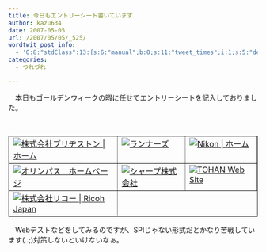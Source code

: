 ```yaml
---
title: 今日もエントリーシート書いています
author: kazu634
date: 2007-05-05
url: /2007/05/05/_525/
wordtwit_post_info:
  - 'O:8:"stdClass":13:{s:6:"manual";b:0;s:11:"tweet_times";i:1;s:5:"delay";i:0;s:7:"enabled";i:1;s:10:"separation";s:2:"60";s:7:"version";s:3:"3.7";s:14:"tweet_template";b:0;s:6:"status";i:2;s:6:"result";a:0:{}s:13:"tweet_counter";i:2;s:13:"tweet_log_ids";a:1:{i:0;i:2923;}s:9:"hash_tags";a:0:{}s:8:"accounts";a:1:{i:0;s:7:"kazu634";}}'
categories:
  - つれづれ

---
```

<div class="section">
<p>
    　本日もゴールデンウィークの暇に任せてエントリーシートを記入しておりました。
</p>
  
<p>
<center>
<br /> 
      
<table cellspacing="0" cellpadding="2" border="1">
<tr valign="top">
<td>
<a href="http://www.bridgestone.co.jp/" onclick="__gaTracker('send', 'event', 'outbound-article', 'http://www.bridgestone.co.jp/', '');" target="_blank"><img alt="株式会社ブリヂストン | ホーム" src="http://img.simpleapi.net/small/http://www.bridgestone.co.jp/" border="0" /></a>
</td>
          
<td>
<a href="http://www.runners.co.jp/" onclick="__gaTracker('send', 'event', 'outbound-article', 'http://www.runners.co.jp/', '');" target="_blank"><img alt="ランナーズ" src="http://img.simpleapi.net/small/http://www.runners.co.jp/" border="0" /></a>
</td>
          
<td>
<a href="http://www.nikon.co.jp/main/jpn/index.htm" onclick="__gaTracker('send', 'event', 'outbound-article', 'http://www.nikon.co.jp/main/jpn/index.htm', '');" target="_blank"><img alt="Nikon | ホーム" src="http://img.simpleapi.net/small/http://www.nikon.co.jp/main/jpn/index.htm" border="0" /></a>
</td>
</tr>
        
<tr valign="top">
<td>
<a href="http://www.olympus.co.jp/jp/" onclick="__gaTracker('send', 'event', 'outbound-article', 'http://www.olympus.co.jp/jp/', '');" target="_blank"><img alt="オリンパス　ホームページ" src="http://img.simpleapi.net/small/http://www.olympus.co.jp/jp/" border="0" /></a>
</td>
          
<td>
<a href="http://www.sharp.co.jp/" onclick="__gaTracker('send', 'event', 'outbound-article', 'http://www.sharp.co.jp/', '');" target="_blank"><img alt="シャープ株式会社" src="http://img.simpleapi.net/small/http://www.sharp.co.jp/" border="0" /></a>
</td>
          
<td>
<a href="http://www.tohan.jp/top.html" onclick="__gaTracker('send', 'event', 'outbound-article', 'http://www.tohan.jp/top.html', '');" target="_blank"><img alt="TOHAN Web Site" src="http://img.simpleapi.net/small/http://www.tohan.jp/top.html" border="0" /></a>
</td>
</tr>
        
<tr valign="top">
<td>
<a href="http://www.ricoh.co.jp/" onclick="__gaTracker('send', 'event', 'outbound-article', 'http://www.ricoh.co.jp/', '');" target="_blank"><img alt="株式会社リコー | Ricoh Japan" src="http://img.simpleapi.net/small/http://www.ricoh.co.jp/" border="0" /></a>
</td>
</tr>
</table>
      
<p>
</center> 
        
<p>
          　Webテストなどをしてみるのですが、SPIじゃない形式だとかなり苦戦しています(..;)対策しないといけないなぁ。
</p></div>